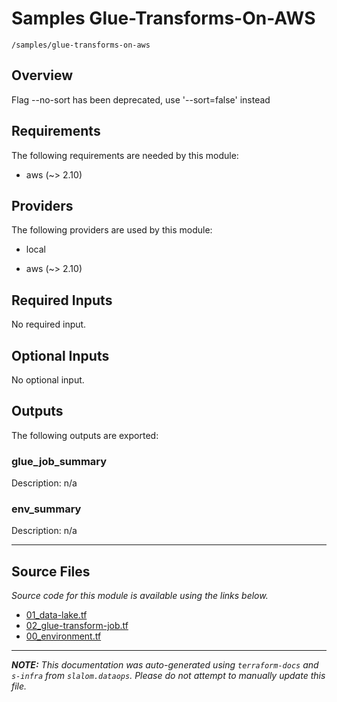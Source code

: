 
# Samples Glue-Transforms-On-AWS

`/samples/glue-transforms-on-aws`

## Overview


Flag --no-sort has been deprecated, use '--sort=false' instead
## Requirements

The following requirements are needed by this module:

- aws (~> 2.10)

## Providers

The following providers are used by this module:

- local

- aws (~> 2.10)

## Required Inputs

No required input.

## Optional Inputs

No optional input.

## Outputs

The following outputs are exported:

### glue\_job\_summary

Description: n/a

### env\_summary

Description: n/a

---------------------

## Source Files

_Source code for this module is available using the links below._

* [01_data-lake.tf](https://github.com/slalom-ggp/dataops-infra/tree/main//samples/glue-transforms-on-aws/01_data-lake.tf)
* [02_glue-transform-job.tf](https://github.com/slalom-ggp/dataops-infra/tree/main//samples/glue-transforms-on-aws/02_glue-transform-job.tf)
* [00_environment.tf](https://github.com/slalom-ggp/dataops-infra/tree/main//samples/glue-transforms-on-aws/00_environment.tf)

---------------------

_**NOTE:** This documentation was auto-generated using
`terraform-docs` and `s-infra` from `slalom.dataops`.
Please do not attempt to manually update this file._
